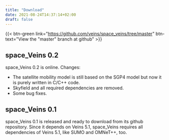```yaml
---
title: "Download"
date: 2021-08-24T14:37:14+02:00
draft: false
---
```

{{< btn-green link="https://github.com/veins/space_veins/tree/master" btn-text="View the \"master\" branch at github" >}}
<br>
## space_Veins 0.2
space_Veins 0.2 is online. Changes:
* The satellite mobility model is still based on the SGP4 model but now it is purely written in C/C++ code.
* Skyfield and all required dependencies are removed.
* Some bug fixes.

## space_Veins 0.1
space_Veins 0.1 is released and ready to download from its github repository. Since it depends on Veins 5.1, space_Veins requires all dependencies of Veins 5.1, like SUMO and OMNeT++, too.
